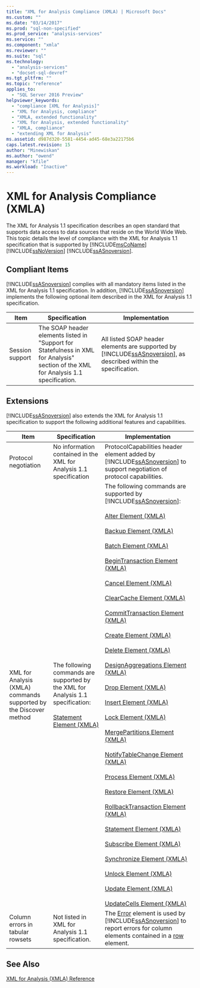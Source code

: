 ```yaml
---
title: "XML for Analysis Compliance (XMLA) | Microsoft Docs"
ms.custom: ""
ms.date: "03/14/2017"
ms.prod: "sql-non-specified"
ms.prod_service: "analysis-services"
ms.service: ""
ms.component: "xmla"
ms.reviewer: ""
ms.suite: "sql"
ms.technology: 
  - "analysis-services"
  - "docset-sql-devref"
ms.tgt_pltfrm: ""
ms.topic: "reference"
applies_to: 
  - "SQL Server 2016 Preview"
helpviewer_keywords: 
  - "compliance [XML for Analysis]"
  - "XML for Analysis, compliance"
  - "XMLA, extended functionality"
  - "XML for Analysis, extended functionality"
  - "XMLA, compliance"
  - "extending XML for Analysis"
ms.assetid: d987d320-5581-4454-ad45-68e3a22175b6
caps.latest.revision: 15
author: "Minewiskan"
ms.author: "owend"
manager: "kfile"
ms.workload: "Inactive"
---
```

# XML for Analysis Compliance (XMLA)
  The XML for Analysis 1.1 specification describes an open standard that supports data access to data sources that reside on the World Wide Web. This topic details the level of compliance with the XML for Analysis 1.1 specification that is supported by [!INCLUDE[msCoName](../../includes/msconame-md.md)] [!INCLUDE[ssNoVersion](../../includes/ssnoversion-md.md)] [!INCLUDE[ssASnoversion](../../includes/ssasnoversion-md.md)].  
  
## Compliant Items  
 [!INCLUDE[ssASnoversion](../../includes/ssasnoversion-md.md)] complies with all mandatory items listed in the XML for Analysis 1.1 specification. In addition, [!INCLUDE[ssASnoversion](../../includes/ssasnoversion-md.md)] implements the following optional item described in the XML for Analysis 1.1 specification.  
  
|Item|Specification|Implementation|  
|----------|-------------------|--------------------|  
|Session support|The SOAP header elements listed in "Support for Statefulness in XML for Analysis" section of the XML for Analysis 1.1 specification.|All listed SOAP header elements are supported by [!INCLUDE[ssASnoversion](../../includes/ssasnoversion-md.md)], as described within the specification.|  
  
## Extensions  
 [!INCLUDE[ssASnoversion](../../includes/ssasnoversion-md.md)] also extends the XML for Analysis 1.1 specification to support the following additional features and capabilities.  
  
|Item|Specification|Implementation|  
|----------|-------------------|--------------------|  
|Protocol negotiation|No information contained in the XML for Analysis 1.1 specification|ProtocolCapabilities header element added by [!INCLUDE[ssASnoversion](../../includes/ssasnoversion-md.md)] to support negotiation of protocol capabilities.|  
|XML for Analysis (XMLA) commands supported by the Discover method|The following commands are supported by the XML for Analysis 1.1 specification:<br /><br /> [Statement Element &#40;XMLA&#41;](../../analysis-services/xmla/xml-elements-commands/statement-element-xmla.md)|The following commands are supported by [!INCLUDE[ssASnoversion](../../includes/ssasnoversion-md.md)]:<br /><br /> [Alter Element &#40;XMLA&#41;](../../analysis-services/xmla/xml-elements-commands/alter-element-xmla.md)<br /><br /> [Backup Element &#40;XMLA&#41;](../../analysis-services/xmla/xml-elements-commands/backup-element-xmla.md)<br /><br /> [Batch Element &#40;XMLA&#41;](../../analysis-services/xmla/xml-elements-commands/batch-element-xmla.md)<br /><br /> [BeginTransaction Element &#40;XMLA&#41;](../../analysis-services/xmla/xml-elements-commands/begintransaction-element-xmla.md)<br /><br /> [Cancel Element &#40;XMLA&#41;](../../analysis-services/xmla/xml-elements-commands/cancel-element-xmla.md)<br /><br /> [ClearCache Element &#40;XMLA&#41;](../../analysis-services/xmla/xml-elements-commands/clearcache-element-xmla.md)<br /><br /> [CommitTransaction Element &#40;XMLA&#41;](../../analysis-services/xmla/xml-elements-commands/committransaction-element-xmla.md)<br /><br /> [Create Element &#40;XMLA&#41;](../../analysis-services/xmla/xml-elements-commands/create-element-xmla.md)<br /><br /> [Delete Element &#40;XMLA&#41;](../../analysis-services/xmla/xml-elements-commands/delete-element-xmla.md)<br /><br /> [DesignAggregations Element &#40;XMLA&#41;](../../analysis-services/xmla/xml-elements-commands/designaggregations-element-xmla.md)<br /><br /> [Drop Element &#40;XMLA&#41;](../../analysis-services/xmla/xml-elements-commands/drop-element-xmla.md)<br /><br /> [Insert Element &#40;XMLA&#41;](../../analysis-services/xmla/xml-elements-commands/insert-element-xmla.md)<br /><br /> [Lock Element &#40;XMLA&#41;](../../analysis-services/xmla/xml-elements-commands/lock-element-xmla.md)<br /><br /> [MergePartitions Element &#40;XMLA&#41;](../../analysis-services/xmla/xml-elements-commands/mergepartitions-element-xmla.md)<br /><br /> [NotifyTableChange Element &#40;XMLA&#41;](../../analysis-services/xmla/xml-elements-commands/notifytablechange-element-xmla.md)<br /><br /> [Process Element &#40;XMLA&#41;](../../analysis-services/xmla/xml-elements-commands/process-element-xmla.md)<br /><br /> [Restore Element &#40;XMLA&#41;](../../analysis-services/xmla/xml-elements-commands/restore-element-xmla.md)<br /><br /> [RollbackTransaction Element &#40;XMLA&#41;](../../analysis-services/xmla/xml-elements-commands/rollbacktransaction-element-xmla.md)<br /><br /> [Statement Element &#40;XMLA&#41;](../../analysis-services/xmla/xml-elements-commands/statement-element-xmla.md)<br /><br /> [Subscribe Element &#40;XMLA&#41;](../../analysis-services/xmla/xml-elements-commands/subscribe-element-xmla.md)<br /><br /> [Synchronize Element &#40;XMLA&#41;](../../analysis-services/xmla/xml-elements-commands/synchronize-element-xmla.md)<br /><br /> [Unlock Element &#40;XMLA&#41;](../../analysis-services/xmla/xml-elements-commands/unlock-element-xmla.md)<br /><br /> [Update Element &#40;XMLA&#41;](../../analysis-services/xmla/xml-elements-commands/update-element-xmla.md)<br /><br /> [UpdateCells Element &#40;XMLA&#41;](../../analysis-services/xmla/xml-elements-commands/updatecells-element-xmla.md)|  
|Column errors in tabular rowsets|Not listed in XML for Analysis 1.1 specification.|The [Error](../../analysis-services/xmla/xml-elements-properties/error-element-xmla.md) element is used by [!INCLUDE[ssASnoversion](../../includes/ssasnoversion-md.md)] to report errors for column elements contained in a [row](../../analysis-services/xmla/xml-elements-properties/error-element-xmla.md) element.|  
  
## See Also  
 [XML for Analysis  &#40;XMLA&#41; Reference](../../analysis-services/xmla/xml-for-analysis-xmla-reference.md)  
  
  
